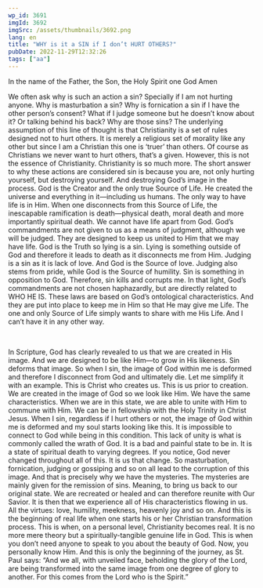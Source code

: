 ```yaml
---
wp_id: 3691
imgId: 3692
imgSrc: /assets/thumbnails/3692.png
lang: en
title: "WHY is it a SIN if I don’t HURT OTHERS?"
pubDate: 2022-11-29T12:32:26
tags: ["aa"]
---
```

<!-- page: 6 -->

<p>In the name of the Father, the Son, the Holy Spirit one God Amen</p>
<p><span data-contrast="auto">We often ask why is such an action a sin? Specially if I am not hurting anyone. Why is masturbation a sin? Why is fornication a sin if I have the other person’s consent? What if I judge someone but he doesn’t know about it? Or talking behind his back? Why are those sins? The underlying assumption of this line of thought is that Christianity is a set of rules designed not to hurt others. It is merely a religious set of morality like any other but since I am a Christian this one is ‘truer’ than others. Of course as Christians we never want to hurt others, that’s a given. However, this is not the essence of Christianity. Christianity is so much more. The short answer to why these actions are considered sin is because you are, not only hurting yourself, but destroying yourself. And destroying God’s image in the process. God is the Creator and the only true Source of Life. He created the universe and everything in it—including us humans. The only way to have life is in Him. When one disconnects from this Source of Life, the inescapable ramification is death—physical death, moral death and more importantly spiritual death. We cannot have life apart from God. God’s commandments are not given to us as a means of judgment, although we will be judged. They are designed to keep us united to Him that we may have life. God is the Truth so lying is a sin. Lying is something outside of God and therefore it leads to death as it disconnects me from Him. Judging is a sin as it is lack of love. And God is the Source of love. Judging also stems from pride, while God is the Source of humility. Sin is something in opposition to God. Therefore, sin kills and corrupts me. In that light, God’s commandments are not chosen haphazardly, but are directly related to WHO HE IS. These laws are based on God’s ontological characteristics. And they are put into place to keep me in Him so that He may give me Life. The one and only Source of Life simply wants to share with me His Life. And I can’t have it in any other way.</span><span data-ccp-props="{&quot;201341983&quot;:0,&quot;335559739&quot;:200,&quot;335559740&quot;:276}"> </span></p>
<p><span data-ccp-props="{&quot;201341983&quot;:0,&quot;335559739&quot;:200,&quot;335559740&quot;:276}"> </span></p>
<p><span data-contrast="auto">In Scripture, God has clearly revealed to us that we are created in His image. And we are designed to be like Him—to grow in His likeness. Sin deforms that image. So when I sin, the image of God within me is deformed and therefore I disconnect from God and ultimately die. Let me simplify it with an example. This is Christ who creates us. This is us prior to creation. We are created in the image of God so we look like Him. We have the same characteristics. When we are in this state, we are able to unite with Him to commune with Him. We can be in fellowship with the Holy Trinity in Christ Jesus. When I sin, regardless if I hurt others or not, the image of God within me is deformed and my soul starts looking like this. It is impossible to connect to God while being in this condition. This lack of unity is what is commonly called the wrath of God. It is a bad and painful state to be in. It is a state of spiritual death to varying degrees. If you notice, God never changed throughout all of this. It is us that change. So masturbation, fornication, judging or gossiping and so on all lead to the corruption of this image. And that is precisely why we have the mysteries. The mysteries are mainly given for the remission of sins. Meaning, to bring us back to our original state. We are recreated or healed and can therefore reunite with Our Savior. It is then that we experience all of His characteristics flowing in us. All the virtues: love, humility, meekness, heavenly joy and so on. And this is the beginning of real life when one starts his or her Christian transformation process. This is when, on a personal level, Christianity becomes real. It is no more mere theory but a spiritually-tangible genuine life in God. This is when you don’t need anyone to speak to you about the beauty of God. Now, you personally know Him. And this is only the beginning of the journey, as St. Paul says: “And we all, with unveiled face, beholding the glory of the Lord, are being transformed into the same image from one degree of glory to another. For this comes from the Lord who is the Spirit.”</span><span data-ccp-props="{&quot;201341983&quot;:0,&quot;335559739&quot;:200,&quot;335559740&quot;:276}"> </span></p>
